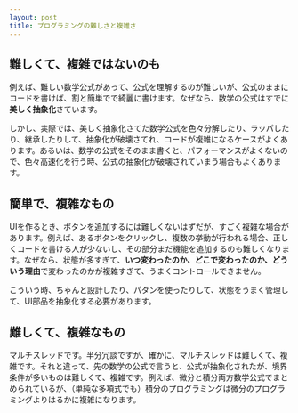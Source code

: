 ```yaml
---
layout: post
title: プログラミングの難しさと複雑さ
---
```

## 難しくて、複雑ではないのも

例えば、難しい数学公式があって、公式を理解するのが難しいが、公式のままにコードを書けば、割と簡単でで綺麗に書けます。なぜなら、数学の公式はすでに**美しく抽象化**さています。

しかし、実際では、美しく抽象化さてた数学公式を色々分解したり、ラッパしたり、継承したりして、抽象化が破壊さてれ、コードが複雑になるケースがよくあります。あるいは、数学の公式をそのまま書くと、パフォーマンスがよくないので、色々高速化を行う時、公式の抽象化が破壊されていまう場合もよくあります。

## 簡単で、複雑なもの

UIを作るとき、ボタンを追加するには難しくないはずだが、すごく複雑な場合があります。例えば、あるボタンをクリックし、複数の挙動が行われる場合、正しくコードを書ける人が少ないし、その部分まだ機能を追加するのも難しくなります。なぜなら、状態が多すぎて、**いつ変わったのか、どこで変わったのか、どういう理由**で変わったのかが複雑すぎて、うまくコントロールできません。

こういう時、ちゃんと設計したり、パタンを使ったりして、状態をうまく管理して、UI部品を抽象化する必要があります。

## 難しくて、複雑なもの

マルチスレッドです。半分冗談ですが、確かに、マルチスレッドは難しくて、複雑です。それと違って、先の数学の公式で言うと、公式が抽象化されたが、境界条件が多いものは難しくて、複雑です。例えば、微分と積分両方数学公式でまとめられているが、（単純な多項式でも）積分のプログラミングは微分のプログラミングよりはるかに複雑になります。